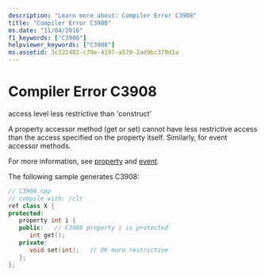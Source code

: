 ```yaml
---
description: "Learn more about: Compiler Error C3908"
title: "Compiler Error C3908"
ms.date: "11/04/2016"
f1_keywords: ["C3908"]
helpviewer_keywords: ["C3908"]
ms.assetid: 3c322482-c79e-4197-a578-2ad9bc379d1a
---
```

# Compiler Error C3908

access level less restrictive than 'construct'

A property accessor method (get or set) cannot have less restrictive access than the access specified on the property itself.  Similarly, for event accessor methods.

For more information, see [property](../../extensions/property-cpp-component-extensions.md) and [event](../../extensions/event-cpp-component-extensions.md).

The following sample generates C3908:

```cpp
// C3908.cpp
// compile with: /clr
ref class X {
protected:
   property int i {
   public:   // C3908 property i is protected
      int get();
   private:
      void set(int);   // OK more restrictive
   };
};
```
